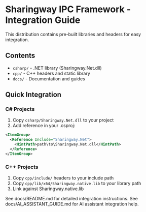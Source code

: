 # Sharingway IPC Framework - Integration Guide

This distribution contains pre-built libraries and headers for easy integration.

## Contents

- `csharp/` - .NET library (Sharingway.Net.dll)
- `cpp/` - C++ headers and static library
- `docs/` - Documentation and guides

## Quick Integration

### C# Projects

1. Copy `csharp/Sharingway.Net.dll` to your project
2. Add reference in your .csproj:

```xml
<ItemGroup>
  <Reference Include="Sharingway.Net">
    <HintPath>path\to\Sharingway.Net.dll</HintPath>
  </Reference>
</ItemGroup>
```

### C++ Projects

1. Copy `cpp/include/` headers to your include path
2. Copy `cpp/lib/x64/Sharingway.native.lib` to your library path
3. Link against Sharingway.native.lib

See docs/README.md for detailed integration instructions.
See docs/AI_ASSISTANT_GUIDE.md for AI assistant integration help.
